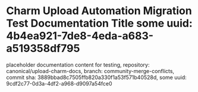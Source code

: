 # Charm Upload Automation Migration Test Documentation Title some uuid: 4b4ea921-7de8-4eda-a683-a519358df795
 placeholder documentation content for testing,  repository: canonical/upload-charm-docs,  branch: community-merge-conflicts,  commit sha: 3889bbad8c7505ffb820a330f1a53f571b40528d,  some uuid: 9cdf2c77-0d3a-4df2-a968-d9097a54fce0